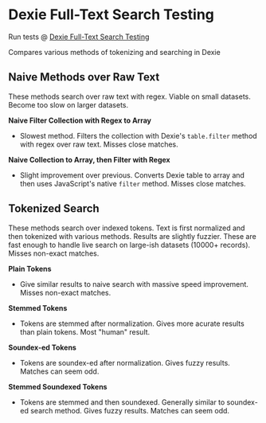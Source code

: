 # Dexie Full-Text Search Testing

Run tests @ [Dexie Full-Text Search Testing](https://sad-wescoff-93b328.netlify.app/)

Compares various methods of tokenizing and searching in Dexie

## Naive Methods over Raw Text

These methods search over raw text with regex. Viable on small datasets. Become too slow on larger datasets. 

**Naive Filter Collection with Regex to Array**

  - Slowest method. Filters the collection with Dexie's `table.filter` method with regex over raw text. Misses close matches.

**Naive Collection to Array, then Filter with Regex**

  - Slight improvement over previous. Converts Dexie table to array and then uses JavaScript's native `filter` method. Misses close matches.

## Tokenized Search 

These methods search over indexed tokens. Text is first normalized and then tokenized with various methods. Results are slightly fuzzier. These are fast enough to handle live search on large-ish datasets (10000+ records).  Misses non-exact matches.

**Plain Tokens**

  - Give similar results to naive search with massive speed improvement. Misses non-exact matches.

**Stemmed Tokens**

  - Tokens are stemmed after normalization. Gives more acurate results than plain tokens. Most "human" result.  

**Soundex-ed Tokens** 

  - Tokens are soundex-ed after normalization. Gives fuzzy results. Matches can seem odd. 

**Stemmed Soundexed Tokens**

  - Tokens are stemmed and then soundexed. Generally similar to soundex-ed search method. Gives fuzzy results. Matches can seem odd.
